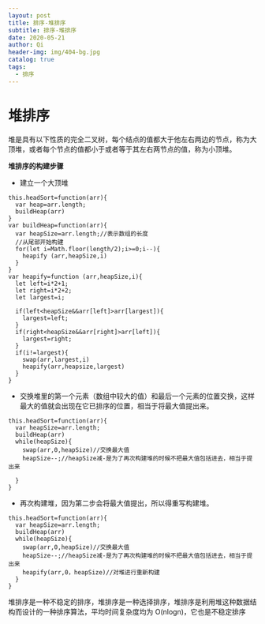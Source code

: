 ```yaml
---
layout: post
title: 排序-堆排序
subtitle: 排序-堆排序
date: 2020-05-21
author: Qi
header-img: img/404-bg.jpg
catalog: true
tags:
  - 排序
---
```


# 堆排序

堆是具有以下性质的完全二叉树，每个结点的值都大于他左右两边的节点，称为大顶堆，或者每个节点的值都小于或者等于其左右两节点的值，称为小顶堆。

**堆排序的构建步骤**

- 建立一个大顶堆

```
this.headSort=function(arr){
  var heap=arr.length;
  buildHeap(arr)
}
var buildHeap=function(arr){
  var heapSize=arr.length;//表示数组的长度
  //从尾部开始构建
  for(let i=Math.floor(length/2);i>=0;i--){
    heapify (arr,heapSize,i)
  }
}
var heapify=function (arr,heapSize,i){
  let left=i*2+1;
  let right=i*2+2;
  let largest=i;

  if(left<heapSize&&arr[left]>arr[largest]){
    largest=left;
  }
  if(right<heapSize&&arr[right]>arr[left]){
    largest=right;
  }
  if(i!=largest){
    swap(arr,largest,i)
    heapify(arr,heapsize,largest)
  }
}
```

- 交换堆里的第一个元素（数组中较大的值）和最后一个元素的位置交换，这样最大的值就会出现在它已排序的位置，相当于将最大值提出来。

```
this.headSort=function(arr){
  var heapSize=arr.length;
  buildHeap(arr)
  while(heapSize){
    swap(arr,0,heapSize)//交换最大值
    heapSize--;//heapSize减-是为了再次构建堆的时候不把最大值包括进去，相当于提出来

  }
}
```

- 再次构建堆，因为第二步会将最大值提出，所以得重写构建堆。

```
this.headSort=function(arr){
  var heapSize=arr.length;
  buildHeap(arr)
  while(heapSize){
    swap(arr,0,heapSize)//交换最大值
    heapSize--;//heapSize减-是为了再次构建堆的时候不把最大值包括进去，相当于提出来
    heapify(arr,0，heapSize)//对堆进行重新构建
  }
}
```

堆排序是一种不稳定的排序，堆排序是一种选择排序，堆排序是利用堆这种数据结构而设计的一种排序算法，平均时间复杂度均为 O(nlogn)，它也是不稳定排序

